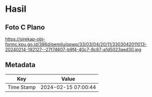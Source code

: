 # Hasil

## Foto C Plano

https://sirekap-obj-formc.kpu.go.id/386d/pemilu/ppwp/33/03/04/20/11/3303042011013-20240214-192127--27f74607-b9f4-40c7-8c87-a1d5023aed30.jpg


## Metadata

| Key        | Value               |
| ---------- | ------------------- |
| Time Stamp | 2024-02-15 07:00:44 |



